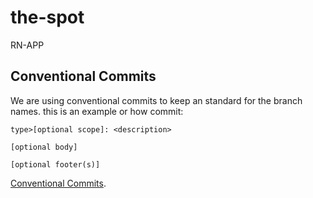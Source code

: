 # the-spot

RN-APP

## Conventional Commits

We are using conventional commits to keep an standard for the branch names.
this is an example or how commit:

`type>[optional scope]: <description>`

`[optional body]`

`[optional footer(s)]`

[Conventional Commits](https://www.conventionalcommits.org/en/v1.0.0/).